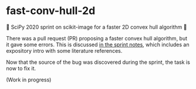 # fast-conv-hull-2d

:running: SciPy 2020 sprint on scikit-image for a faster 2D convex hull algorithm :running:

There was a pull request (PR) proposing a faster convex hull algorithm, but it gave some
errors. This is discussed [in the sprint notes](sprint_notes.md), which includes an expository
intro with some literature references.

Now that the source of the bug was discovered during the sprint, the task is now to
fix it.

(Work in progress)
